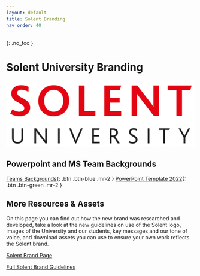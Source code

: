 ```yaml
---
layout: default
title: Solent Branding
nav_order: 40
---
```

{: .no_toc }

# Solent University Branding

![SU_logo_red](images/SU_branding/SU_logos/SU_logo_red.png)

## Powerpoint and MS Team Backgrounds


[Teams Backgrounds](images/Teams_Solent_Backgrounds.zip){: .btn .btn-blue .mr-2 } 
[PowerPoint Template 2022](https://staff.solent.ac.uk/support-documents/our-organisation/solent-brand/solent-ppt-template-undergraduate.pptx){: .btn .btn-green .mr-2 } 


## More Resources & Assets

On this page you can find out how the new brand was researched and developed, take a look at the new guidelines on use of the Solent logo, images of the University and our students, key messages and our tone of voice, and download assets you can use to ensure your own work reflects the Solent brand.

[Solent Brand Page](https://staff.solent.ac.uk/our-organisation/solent-brand)

[Full Solent Brand Guidelines](https://staff.solent.ac.uk/official-documents/external-relations/brand-guidelines-solent-university.pdf)

